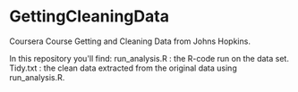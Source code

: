 # GettingCleaningData
Coursera Course Getting and Cleaning Data from Johns Hopkins.

In this repository you'll find:
run_analysis.R : the R-code run on the data set.
Tidy.txt : the clean data extracted from the original data using run_analysis.R.
